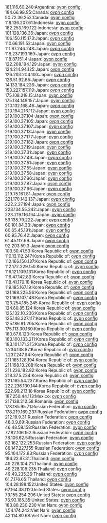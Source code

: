 181.116.60.240:Argentina: [ovpn config](vpn/181_116_60_240.ovpn)  
184.66.98.95:Canada: [ovpn config](vpn/184_66_98_95.ovpn)  
50.72.36.252:Canada: [ovpn config](vpn/50_72_36_252.ovpn)  
118.136.207.61:Indonesia: [ovpn config](vpn/118_136_207_61.ovpn)  
182.253.169.122:Indonesia: [ovpn config](vpn/182_253_169_122.ovpn)  
101.128.136.36:Japan: [ovpn config](vpn/101_128_136_36.ovpn)  
106.150.115.173:Japan: [ovpn config](vpn/106_150_115_173.ovpn)  
110.66.191.52:Japan: [ovpn config](vpn/110_66_191_52.ovpn)  
111.97.246.248:Japan: [ovpn config](vpn/111_97_246_248.ovpn)  
118.237.193.169:Japan: [ovpn config](vpn/118_237_193_169.ovpn)  
118.87.151.4:Japan: [ovpn config](vpn/118_87_151_4.ovpn)  
122.208.194.129:Japan: [ovpn config](vpn/122_208_194_129.ovpn)  
124.214.94.125:Japan: [ovpn config](vpn/124_214_94_125.ovpn)  
126.203.204.100:Japan: [ovpn config](vpn/126_203_204_100.ovpn)  
126.51.92.65:Japan: [ovpn config](vpn/126_51_92_65.ovpn)  
14.133.184.236:Japan: [ovpn config](vpn/14_133_184_236.ovpn)  
153.227.157.119:Japan: [ovpn config](vpn/153_227_157_119.ovpn)  
175.108.218.15:Japan: [ovpn config](vpn/175_108_218_15.ovpn)  
175.134.149.157:Japan: [ovpn config](vpn/175_134_149_157.ovpn)  
210.132.168.46:Japan: [ovpn config](vpn/210_132_168_46.ovpn)  
210.194.216.112:Japan: [ovpn config](vpn/210_194_216_112.ovpn)  
219.100.37.104:Japan: [ovpn config](vpn/219_100_37_104.ovpn)  
219.100.37.105:Japan: [ovpn config](vpn/219_100_37_105.ovpn)  
219.100.37.107:Japan: [ovpn config](vpn/219_100_37_107.ovpn)  
219.100.37.13:Japan: [ovpn config](vpn/219_100_37_13.ovpn)  
219.100.37.177:Japan: [ovpn config](vpn/219_100_37_177.ovpn)  
219.100.37.182:Japan: [ovpn config](vpn/219_100_37_182.ovpn)  
219.100.37.19:Japan: [ovpn config](vpn/219_100_37_19.ovpn)  
219.100.37.31:Japan: [ovpn config](vpn/219_100_37_31.ovpn)  
219.100.37.49:Japan: [ovpn config](vpn/219_100_37_49.ovpn)  
219.100.37.51:Japan: [ovpn config](vpn/219_100_37_51.ovpn)  
219.100.37.55:Japan: [ovpn config](vpn/219_100_37_55.ovpn)  
219.100.37.58:Japan: [ovpn config](vpn/219_100_37_58.ovpn)  
219.100.37.86:Japan: [ovpn config](vpn/219_100_37_86.ovpn)  
219.100.37.87:Japan: [ovpn config](vpn/219_100_37_87.ovpn)  
219.100.37.96:Japan: [ovpn config](vpn/219_100_37_96.ovpn)  
219.75.161.81:Japan: [ovpn config](vpn/219_75_161_81.ovpn)  
221.170.142.137:Japan: [ovpn config](vpn/221_170_142_137.ovpn)  
222.2.27.194:Japan: [ovpn config](vpn/222_2_27_194.ovpn)  
223.134.55.242:Japan: [ovpn config](vpn/223_134_55_242.ovpn)  
223.219.116.164:Japan: [ovpn config](vpn/223_219_116_164.ovpn)  
59.138.79.222:Japan: [ovpn config](vpn/59_138_79_222.ovpn)  
60.101.84.33:Japan: [ovpn config](vpn/60_101_84_33.ovpn)  
60.65.45.191:Japan: [ovpn config](vpn/60_65_45_191.ovpn)  
60.95.76.42:Japan: [ovpn config](vpn/60_95_76_42.ovpn)  
61.45.112.69:Japan: [ovpn config](vpn/61_45_112_69.ovpn)  
92.203.59.3:Japan: [ovpn config](vpn/92_203_59_3.ovpn)  
103.50.41.53:Korea Republic of: [ovpn config](vpn/103_50_41_53.ovpn)  
110.13.112.247:Korea Republic of: [ovpn config](vpn/110_13_112_247.ovpn)  
112.166.150.137:Korea Republic of: [ovpn config](vpn/112_166_150_137.ovpn)  
112.172.229.150:Korea Republic of: [ovpn config](vpn/112_172_229_150.ovpn)  
116.121.109.131:Korea Republic of: [ovpn config](vpn/116_121_109_131.ovpn)  
116.47.142.83:Korea Republic of: [ovpn config](vpn/116_47_142_83.ovpn)  
118.41.170.18:Korea Republic of: [ovpn config](vpn/118_41_170_18.ovpn)  
119.195.167.19:Korea Republic of: [ovpn config](vpn/119_195_167_19.ovpn)  
121.168.225.56:Korea Republic of: [ovpn config](vpn/121_168_225_56.ovpn)  
121.169.107.148:Korea Republic of: [ovpn config](vpn/121_169_107_148.ovpn)  
123.254.185.245:Korea Republic of: [ovpn config](vpn/123_254_185_245.ovpn)  
124.60.85.124:Korea Republic of: [ovpn config](vpn/124_60_85_124.ovpn)  
125.132.10.236:Korea Republic of: [ovpn config](vpn/125_132_10_236.ovpn)  
125.148.227.117:Korea Republic of: [ovpn config](vpn/125_148_227_117.ovpn)  
125.186.91.205:Korea Republic of: [ovpn config](vpn/125_186_91_205.ovpn)  
175.113.30.160:Korea Republic of: [ovpn config](vpn/175_113_30_160.ovpn)  
180.67.6.123:Korea Republic of: [ovpn config](vpn/180_67_6_123.ovpn)  
183.100.133.211:Korea Republic of: [ovpn config](vpn/183_100_133_211.ovpn)  
183.101.171.215:Korea Republic of: [ovpn config](vpn/183_101_171_215.ovpn)  
1.234.138.87:Korea Republic of: [ovpn config](vpn/1_234_138_87.ovpn)  
1.237.247.94:Korea Republic of: [ovpn config](vpn/1_237_247_94.ovpn)  
211.185.128.194:Korea Republic of: [ovpn config](vpn/211_185_128_194.ovpn)  
211.198.13.208:Korea Republic of: [ovpn config](vpn/211_198_13_208.ovpn)  
211.226.182.82:Korea Republic of: [ovpn config](vpn/211_226_182_82.ovpn)  
218.37.5.234:Korea Republic of: [ovpn config](vpn/218_37_5_234.ovpn)  
221.165.54.237:Korea Republic of: [ovpn config](vpn/221_165_54_237.ovpn)  
222.236.130.144:Korea Republic of: [ovpn config](vpn/222_236_130_144.ovpn)  
222.99.213.18:Korea Republic of: [ovpn config](vpn/222_99_213_18.ovpn)  
187.250.44.113:Mexico: [ovpn config](vpn/187_250_44_113.ovpn)  
217.138.212.58:Romania: [ovpn config](vpn/217_138_212_58.ovpn)  
178.185.95.71:Russian Federation: [ovpn config](vpn/178_185_95_71.ovpn)  
178.219.169.237:Russian Federation: [ovpn config](vpn/178_219_169_237.ovpn)  
212.19.9.31:Russian Federation: [ovpn config](vpn/212_19_9_31.ovpn)  
46.0.9.69:Russian Federation: [ovpn config](vpn/46_0_9_69.ovpn)  
46.48.59.158:Russian Federation: [ovpn config](vpn/46_48_59_158.ovpn)  
77.82.106.152:Russian Federation: [ovpn config](vpn/77_82_106_152.ovpn)  
78.106.62.5:Russian Federation: [ovpn config](vpn/78_106_62_5.ovpn)  
82.162.122.253:Russian Federation: [ovpn config](vpn/82_162_122_253.ovpn)  
88.147.227.155:Russian Federation: [ovpn config](vpn/88_147_227_155.ovpn)  
95.104.172.83:Russian Federation: [ovpn config](vpn/95_104_172_83.ovpn)  
184.22.67.31:Thailand: [ovpn config](vpn/184_22_67_31.ovpn)  
49.228.104.21:Thailand: [ovpn config](vpn/49_228_104_21.ovpn)  
49.228.106.235:Thailand: [ovpn config](vpn/49_228_106_235.ovpn)  
49.49.235.36:Thailand: [ovpn config](vpn/49_49_235_36.ovpn)  
61.7.176.65:Thailand: [ovpn config](vpn/61_7_176_65.ovpn)  
104.28.198.152:United States: [ovpn config](vpn/104_28_198_152.ovpn)  
67.164.38.112:United States: [ovpn config](vpn/67_164_38_112.ovpn)  
73.155.254.206:United States: [ovpn config](vpn/73_155_254_206.ovpn)  
76.93.185.35:United States: [ovpn config](vpn/76_93_185_35.ovpn)  
183.80.230.230:Viet Nam: [ovpn config](vpn/183_80_230_230.ovpn)  
1.54.174.242:Viet Nam: [ovpn config](vpn/1_54_174_242.ovpn)  
42.114.80.68:Viet Nam: [ovpn config](vpn/42_114_80_68.ovpn)  
